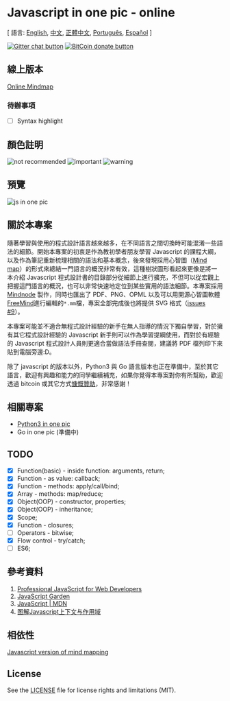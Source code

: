 # Javascript in one pic - online

[ 語言: [English](README.md), [中文](README-zh.md), [正體中文](README-zh_TW.md), [Português](README-pt_BR.md), [Español](README-es_MX.md) ]

<!-- BADGES/ -->

[![Gitter chat button](https://img.shields.io/badge/gitter-Join%20Chat-brightgreen.svg)](https://gitter.im/coodict/javascript-in-one-pic)
[![BitCoin donate button](https://img.shields.io/badge/bitcoin-donate-yellow.svg)](https://www.coinbase.com/rainyear)

<!-- /BADGES -->

## 線上版本

[Online Mindmap](http://coodict.github.io/javascript-in-one-pic/)

### 待辦事項

- [ ] Syntax highlight

## 顏色註明

![not recommended](https://img.shields.io/badge/%237E1600-不推薦-7E1600.svg)
![important](https://img.shields.io/badge/%234E8D20-重要-4E8D20.svg)
![warning](https://img.shields.io/badge/%23DE2B00-注意-DE2B00.svg)

## 預覽

![js in one pic](js%20in%20one%20pic.png)

## 關於本專案

隨著學習與使用的程式設計語言越來越多，在不同語言之間切換時可能混淆一些語法的細節。開始本專案的初衷是作為教初學者朋友學習 Javascript 的課程大綱，以及作為筆記重新梳理相關的語法和基本概念，後來發現採用心智圖（[Mind map](https://en.wikipedia.org/wiki/Mind_map)）的形式來總結一門語言的概況非常有效，這種樹狀圖形看起來更像是將一本介紹 Javascript 程式設計書的目錄部分從細節上進行擴充，不但可以從宏觀上把握這門語言的概況，也可以非常快速地定位到某些實用的語法細節。本專案採用 [Mindnode](https://mindnode.com/) 製作，同時也匯出了 PDF、PNG、OPML 以及可以用開源心智圖軟體[FreeMind](http://freemind.sourceforge.net)進行編輯的`*.mm`檔，專案全部完成後也將提供 SVG 格式（[issues #9](https://github.com/coodict/javascript-in-one-pic/issues/9)）。

本專案可能並不適合無程式設計經驗的新手在無人指導的情況下獨自學習，對於擁有其它程式設計經驗的 Javascript 新手則可以作為學習提綱使用，而對於有經驗的 Javascript 程式設計人員則更適合當做語法手冊查閱，建議將 PDF 檔列印下來貼到電腦旁邊:D。

除了 javascript 的版本以外，Python3 與 Go 語言版本也正在準備中，至於其它語言，歡迎有興趣和能力的同學繼續補充，如果你覺得本專案對你有所幫助，歡迎透過 bitcoin 或其它方式[慷慨贊助](https://github.com/rainyear/lolita/wiki/Donation)，非常感謝！

## 相關專案

* [Python3 in one pic](https://github.com/coodict/python3-in-one-pic)
* Go in one pic (準備中)

## TODO

- [X] Function(basic) - inside function: arguments, return;
- [X] Function - as value: callback;
- [X] Function - methods: apply/call/bind;
- [X] Array - methods: map/reduce;
- [X] Object(OOP) - constructor, properties;
- [X] Object(OOP) - inheritance;
- [X] Scope;
- [X] Function - closures;
- [ ] Operators - bitwise;
- [X] Flow control - try/catch;
- [ ] ES6;

## 參考資料

1. [Professional JavaScript for Web Developers](http://www.amazon.cn/gp/offer-listing/1118026691/ref=tmm_pap_new_olp_sr?ie=UTF8&condition=new&sr=&qid=)
2. [JavaScript Garden](http://bonsaiden.github.io/JavaScript-Garden/)
3. [JavaScript | MDN](https://developer.mozilla.org/en-US/docs/Web/JavaScript)
4. [图解Javascript上下文与作用域](http://blog.rainy.im/2015/07/04/scope-chain-and-prototype-chain-in-js/)

## 相依性

[Javascript version of mind mapping](https://github.com/hizzgdev/jsmind)

## License

See the [LICENSE](LICENSE) file for license rights and limitations (MIT).
